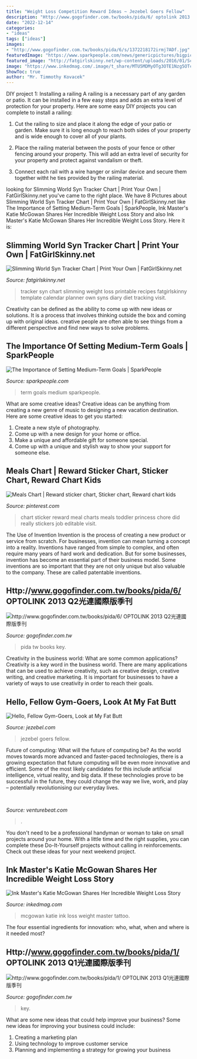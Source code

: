 ```yaml
---
title: "Weight Loss Competition Reward Ideas ~ Jezebel Goers Fellow"
description: "Http://www.gogofinder.com.tw/books/pida/6/ optolink 2013 q2光連國際版季刊"
date: "2022-12-14"
categories:
- "ideas"
tags: ["ideas"]
images:
- "http://www.gogofinder.com.tw/books/pida/6/s/1372218172irmj7ADf.jpg"
featuredImage: "https://www.sparkpeople.com/news/genericpictures/bigpictures/theimportanceofsettingmediumtermgoals.png"
featured_image: "http://fatgirlskinny.net/wp-content/uploads/2016/01/Screen-Shot-2017-09-12-at-21.43.58.png"
image: "https://www.inkedmag.com/.image/t_share/MTU5MDMyOTg3OTE1Nzg5OTcz/mcgowan-feat.jpg"
ShowToc: true
author: "Mr. Timmothy Kovacek"
---
```



DIY project 1: Installing a railing
A railing is a necessary part of any garden or patio. It can be installed in a few easy steps and adds an extra level of protection for your property. Here are some easy DIY projects you can complete to install a railing: 
1. Cut the railing to size and place it along the edge of your patio or garden. Make sure it is long enough to reach both sides of your property and is wide enough to cover all of your plants. 

2. Place the railing material between the posts of your fence or other fencing around your property. This will add an extra level of security for your property and protect against vandalism or theft. 

3. Connect each rail with a wire hanger or similar device and secure them together witht he ties provided by the railing material.

	

		
looking for Slimming World Syn Tracker Chart | Print Your Own | FatGirlSkinny.net you've came to the right place. We have 8 Pictures about Slimming World Syn Tracker Chart | Print Your Own | FatGirlSkinny.net like The Importance of Setting Medium-Term Goals | SparkPeople, Ink Master&#039;s Katie McGowan Shares Her Incredible Weight Loss Story and also Ink Master&#039;s Katie McGowan Shares Her Incredible Weight Loss Story. Here it is:
		
    
## Slimming World Syn Tracker Chart | Print Your Own | FatGirlSkinny.net

<img loading=lazy src="http://fatgirlskinny.net/wp-content/uploads/2016/01/Screen-Shot-2017-09-12-at-21.43.58.png" onerror="this.onerror=null;this.src='https://tse1.mm.bing.net/th?id=OIP.FRPnGQU1coPClB-1brOwNgHaEw&amp;pid=15.1';" alt="Slimming World Syn Tracker Chart | Print Your Own | FatGirlSkinny.net">

_Source: fatgirlskinny.net_

>tracker syn chart slimming weight loss printable recipes fatgirlskinny template calendar planner own syns diary diet tracking visit. 

	

Creativity can be defined as the ability to come up with new ideas or solutions. It is a process that involves thinking outside the box and coming up with original ideas. creative people are often able to see things from a different perspective and find new ways to solve problems.

    
## The Importance Of Setting Medium-Term Goals | SparkPeople

<img loading=lazy src="https://www.sparkpeople.com/news/genericpictures/bigpictures/theimportanceofsettingmediumtermgoals.png" onerror="this.onerror=null;this.src='https://tse1.mm.bing.net/th?id=OIP.P8_2bs5yUCCS6QO_I28mTgHaE0&amp;pid=15.1';" alt="The Importance of Setting Medium-Term Goals | SparkPeople">

_Source: sparkpeople.com_

>term goals medium sparkpeople. 

	

What are some creative ideas?
Creative ideas can be anything from creating a new genre of music to designing a new vacation destination. Here are some creative ideas to get you started: 
1. Create a new style of photography.
2. Come up with a new design for your home or office.
3. Make a unique and affordable gift for someone special.
4. Come up with a unique and stylish way to show your support for someone else.

    
## Meals Chart | Reward Sticker Chart, Sticker Chart, Reward Chart Kids

<img loading=lazy src="https://i.pinimg.com/736x/57/4b/2a/574b2a18afbf70143fe397b52a70e491--reward-stickers-sticker-chart.jpg" onerror="this.onerror=null;this.src='https://tse1.mm.bing.net/th?id=OIP._ucijYupeOQ7dEqb99Uj6QAAAA&amp;pid=15.1';" alt="Meals Chart | Reward sticker chart, Sticker chart, Reward chart kids">

_Source: pinterest.com_

>chart sticker reward meal charts meals toddler princess chore did really stickers job editable visit. 

	

The Use of Invention
Invention is the process of creating a new product or service from scratch. For businesses, invention can mean turning a concept into a reality. Inventions have ranged from simple to complex, and often require many years of hard work and dedication. But for some businesses, invention has become an essential part of their business model. Some inventions are so important that they are not only unique but also valuable to the company. These are called patentable inventions.

    
## Http://www.gogofinder.com.tw/books/pida/6/ OPTOLINK 2013 Q2光連國際版季刊

<img loading=lazy src="http://www.gogofinder.com.tw/books/pida/6/s/1372218172irmj7ADf.jpg" onerror="this.onerror=null;this.src='https://tse4.mm.bing.net/th?id=OIP.z7-EeeQ_J0bsWZInD5bBvQHaKf&amp;pid=15.1';" alt="http://www.gogofinder.com.tw/books/pida/6/ OPTOLINK 2013 Q2光連國際版季刊">

_Source: gogofinder.com.tw_

>pida tw books key. 

	

Creativity in the business world: What are some common applications?
Creativity is a key word in the business world. There are many applications that can be used to achieve creativity, such as creative design, creative writing, and creative marketing. It is important for businesses to have a variety of ways to use creativity in order to reach their goals.

    
## Hello, Fellow Gym-Goers, Look At My Fat Butt

<img loading=lazy src="http://i.kinja-img.com/gawker-media/image/upload/s--_YXCJUVK--/186j3plazla7mjpg.jpg" onerror="this.onerror=null;this.src='https://tse4.mm.bing.net/th?id=OIP.FC4IBVHD4gGGhD80GPfQxgHaEK&amp;pid=15.1';" alt="Hello, Fellow Gym-Goers, Look at My Fat Butt">

_Source: jezebel.com_

>jezebel goers fellow. 

	

Future of computing: What will the future of computing be?
As the world moves towards more advanced and faster-paced technologies, there is a growing expectation that future computing will be even more innovative and efficient. Some of the most likely candidates for this include artificial intelligence, virtual reality, and big data. If these technologies prove to be successful in the future, they could change the way we live, work, and play – potentially revolutionising our everyday lives.

    
## 

<img loading=lazy src="https://venturebeat.com/wp-content/uploads/2018/07/1500-js1024_bellagio4-wlogo.jpg?w=800" onerror="this.onerror=null;this.src='https://tse2.mm.bing.net/th?id=OIP.EYe9BK3Ps3xvjwsdw3zcBwHaEx&amp;pid=15.1';" alt="">

_Source: venturebeat.com_

>. 

	

You don't need to be a professional handyman or woman to take on small projects around your home. With a little time and the right supplies, you can complete these Do-It-Yourself projects without calling in reinforcements. Check out these ideas for your next weekend project.

    
## Ink Master&#039;s Katie McGowan Shares Her Incredible Weight Loss Story

<img loading=lazy src="https://www.inkedmag.com/.image/t_share/MTU5MDMyOTg3OTE1Nzg5OTcz/mcgowan-feat.jpg" onerror="this.onerror=null;this.src='https://tse2.mm.bing.net/th?id=OIP.3YSi44rw20thE7uJhj-aUwHaF7&amp;pid=15.1';" alt="Ink Master&#039;s Katie McGowan Shares Her Incredible Weight Loss Story">

_Source: inkedmag.com_

>mcgowan katie ink loss weight master tattoo. 

	

The four essential ingredients for innovation: who, what, when and where is it needed most?
 

    
## Http://www.gogofinder.com.tw/books/pida/1/ OPTOLINK 2013 Q1光連國際版季刊

<img loading=lazy src="http://www.gogofinder.com.tw/books/pida/1/s/1372214534ikRSmFBn.jpg" onerror="this.onerror=null;this.src='https://tse3.mm.bing.net/th?id=OIP.WjSRnqdG4dOjSRcYpg-bgQHaKf&amp;pid=15.1';" alt="http://www.gogofinder.com.tw/books/pida/1/ OPTOLINK 2013 Q1光連國際版季刊">

_Source: gogofinder.com.tw_

>key. 

	

What are some new ideas that could help improve your business?
Some new ideas for improving your business could include: 
1. Creating a marketing plan 
2. Using technology to improve customer service 
3. Planning and implementing a strategy for growing your business 

